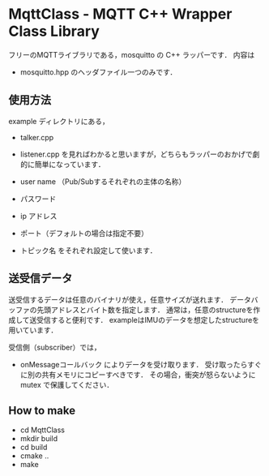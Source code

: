 # MqttClass - MQTT C++ Wrapper Class Library

フリーのMQTTライブラリである，mosquitto の C++ ラッパーです．
内容は
- mosquitto.hpp
のヘッダファイル一つのみです．

## 使用方法
example ディレクトリにある，
- talker.cpp
- listener.cpp
を見ればわかると思いますが，どちらもラッパーのおかげで劇的に簡単になっています．

- user name （Pub/Subするそれぞれの主体の名称）
- パスワード
- ip アドレス
- ポート（デフォルトの場合は指定不要）
- トピック名
をそれぞれ設定して使います．

## 送受信データ
送受信するデータは任意のバイナリが使え，任意サイズが送れます．
データバッファの先頭アドレスとバイト数を指定します．
通常は，任意のstructureを作成して送受信すると便利です．
exampleはIMUのデータを想定したstructureを用いています．

受信側（subscriber）では，
- onMessageコールバック
によりデータを受け取ります．
受け取ったらすぐに別の共有メモリにコピーすべきです．
その場合，衝突が怒らないように mutex で保護してください．

## How to make
- cd MqttClass
- mkdir build
- cd build
- cmake ..
- make
